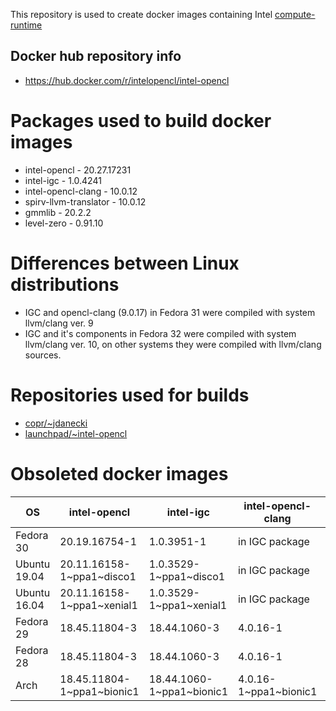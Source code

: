 This repository is used to create docker images containing Intel [compute-runtime](https://github.com/intel/compute-runtime)

## Docker hub repository info

* https://hub.docker.com/r/intelopencl/intel-opencl

# Packages used to build docker images

* intel-opencl - 20.27.17231
* intel-igc - 1.0.4241
* intel-opencl-clang - 10.0.12
* spirv-llvm-translator - 10.0.12
* gmmlib - 20.2.2
* level-zero - 0.91.10

# Differences between Linux distributions

* IGC and opencl-clang (9.0.17) in Fedora 31 were compiled with system llvm/clang ver. 9
* IGC and it's components in Fedora 32 were compiled with system llvm/clang ver. 10, on other systems they were compiled with llvm/clang sources.

# Repositories used for builds

* [copr/\~jdanecki](https://copr.fedorainfracloud.org/coprs/jdanecki/intel-opencl)
* [launchpad/\~intel-opencl](https://launchpad.net/~intel-opencl/+archive/ubuntu/intel-opencl)

# Obsoleted docker images

OS | intel-opencl | intel-igc | intel-opencl-clang | gmmlib
-- | ------------ | ----------| ------------------ | ------ |
Fedora 30    | 20.19.16754-1 | 1.0.3951-1 | in IGC package | 20.1.1-1 |
Ubuntu 19.04 | 20.11.16158-1\~ppa1\~disco1  | 1.0.3529-1\~ppa1\~disco1  | in IGC package | 19.4.1-1\~ppa1\~disco1  |
Ubuntu 16.04 | 20.11.16158-1\~ppa1\~xenial1 | 1.0.3529-1\~ppa1\~xenial1 | in IGC package | 19.4.1-1\~ppa1\~xenial1 |
Fedora 29 | 18.45.11804-3 | 18.44.1060-3 | 4.0.16-1 | 18.4.348-3 |
Fedora 28 | 18.45.11804-3 | 18.44.1060-3 | 4.0.16-1 | 18.4.348-3 |
Arch | 18.45.11804-1\~ppa1\~bionic1 | 18.44.1060-1\~ppa1\~bionic1 | 4.0.16-1\~ppa1\~bionic1 | 18.4.348-1\~ppa1\~bionic1 |
